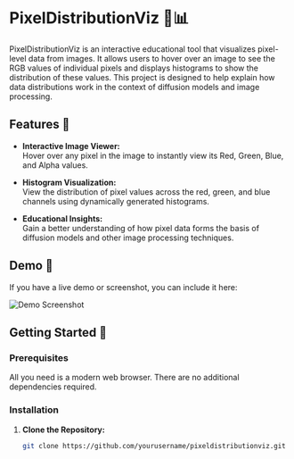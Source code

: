 # PixelDistributionViz 🎨📊

PixelDistributionViz is an interactive educational tool that visualizes pixel-level data from images. It allows users to hover over an image to see the RGB values of individual pixels and displays histograms to show the distribution of these values. This project is designed to help explain how data distributions work in the context of diffusion models and image processing.

## Features 🚀

- **Interactive Image Viewer:**  
  Hover over any pixel in the image to instantly view its Red, Green, Blue, and Alpha values.

- **Histogram Visualization:**  
  View the distribution of pixel values across the red, green, and blue channels using dynamically generated histograms.

- **Educational Insights:**  
  Gain a better understanding of how pixel data forms the basis of diffusion models and other image processing techniques.

## Demo 🎥

If you have a live demo or screenshot, you can include it here:
  
![Demo Screenshot](path_to_your_screenshot.png)

## Getting Started 🔧

### Prerequisites

All you need is a modern web browser. There are no additional dependencies required.

### Installation

1. **Clone the Repository:**

   ```bash
   git clone https://github.com/yourusername/pixeldistributionviz.git
